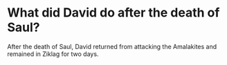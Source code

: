 # What did David do after the death of Saul?

After the death of Saul, David returned from attacking the Amalakites and remained in Ziklag for two days.
